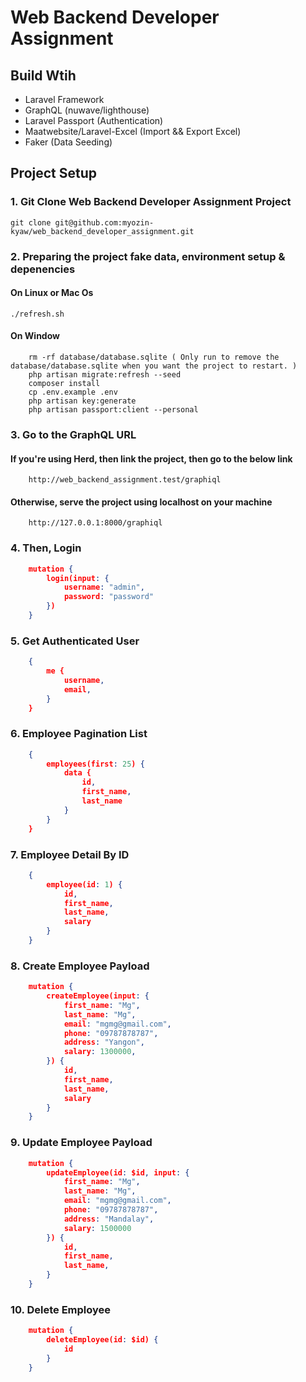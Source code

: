 # Web Backend Developer Assignment

## Build Wtih

-   Laravel Framework
-   GraphQL (nuwave/lighthouse)
-   Laravel Passport (Authentication)
-   Maatwebsite/Laravel-Excel (Import && Export Excel)
-   Faker (Data Seeding)

## Project Setup

### 1. Git Clone Web Backend Developer Assignment Project

```
git clone git@github.com:myozin-kyaw/web_backend_developer_assignment.git
```

### 2. Preparing the project fake data, environment setup & depenencies

#### On Linux or Mac Os

```
./refresh.sh
```

#### On Window

```
    rm -rf database/database.sqlite ( Only run to remove the database/database.sqlite when you want the project to restart. )
    php artisan migrate:refresh --seed
    composer install
    cp .env.example .env
    php artisan key:generate
    php artisan passport:client --personal
```

### 3. Go to the GraphQL URL

#### If you're using Herd, then link the project, then go to the below link

```
    http://web_backend_assignment.test/graphiql
```

#### Otherwise, serve the project using localhost on your machine

```
    http://127.0.0.1:8000/graphiql
```

### 4. Then, Login

```json
    mutation {
        login(input: {
            username: "admin",
            password: "password"
        })
    }
```

### 5. Get Authenticated User

```json
    {
        me {
            username,
            email,
        }
    }
```

### 6. Employee Pagination List

```json
    {
        employees(first: 25) {
            data {
                id,
                first_name,
                last_name
            }
        }
    }
```

### 7. Employee Detail By ID

```json
    {
        employee(id: 1) {
            id,
            first_name,
            last_name,
            salary
        }
    }
```

### 8. Create Employee Payload

```json
    mutation {
        createEmployee(input: {
            first_name: "Mg",
            last_name: "Mg",
            email: "mgmg@gmail.com",
            phone: "09787878787",
            address: "Yangon",
            salary: 1300000,
        }) {
            id,
            first_name,
            last_name,
            salary
        }
    }
```

### 9. Update Employee Payload

```json
    mutation {
        updateEmployee(id: $id, input: {
            first_name: "Mg",
            last_name: "Mg",
            email: "mgmg@gmail.com",
            phone: "09787878787",
            address: "Mandalay",
            salary: 1500000
        }) {
            id,
            first_name,
            last_name,
        }
    }
```

### 10. Delete Employee

```json
    mutation {
        deleteEmployee(id: $id) {
            id
        }
    }
```
